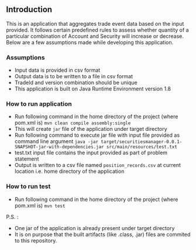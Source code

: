 ## Introduction

This is an application that aggregates trade event data based on the input provided. It follows certain predefined rules to assess whether quantity of a particular combination of Account and Security will increase or decrease. Below are a few assumptions made while developing this application.

### Assumptions

- Input data is provided in csv format
- Output data is to be written to a file in csv format
- TradeId and version combination should be unique
- This application is built on Java Runtime Environment version 1.8


### How to run application

- Run following command in the home directory of the project (where pom.xml is)
```mvn clean compile assembly:single```
- This will create ```jar``` file of the application under target directory
- Run following command to execute jar file with input file provided as command line argument
```java -jar target/securitiesmanager-0.0.1-SNAPSHOT-jar-with-dependencies.jar src/main/resources/test.txt```
- test.txt input file contains the input provided as part of problem statement
- Output is written to a csv file named ```position_records.csv``` at current location i.e. home directory of the application

### How to run test

- Run following command in the home directory of the project (where pom.xml is)
```mvn test```

P.S. : 
- One jar of the application is already present under target directory
- It is on purpose that the built artifacts (like .class, .jar) files are commited to this repository.
